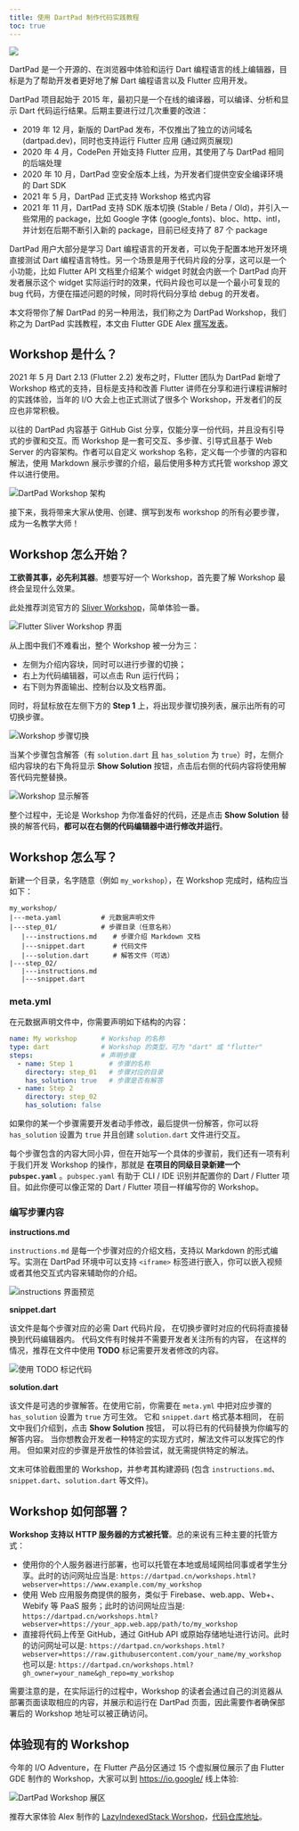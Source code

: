 ```yaml
---
title: 使用 DartPad 制作代码实践教程
toc: true
---
```


![]({{site.flutter-files-cn}}posts/images/2022/06/183a339569ee9.png)

DartPad 是一个开源的、在浏览器中体验和运行 Dart 编程语言的线上编辑器，目标是为了帮助开发者更好地了解 Dart 编程语言以及 Flutter 应用开发。

DartPad 项目起始于 2015 年，最初只是一个在线的编译器，可以编译、分析和显示 Dart 代码运行结果。后期主要进行过几次重要的改进：
- 2019 年 12 月，新版的 DartPad 发布，不仅推出了独立的访问域名 (dartpad.dev)，同时也支持运行 Flutter 应用 (通过网页展现)
- 2020 年 4 月，CodePen 开始支持 Flutter 应用，其使用了与 DartPad 相同的后端处理
- 2020 年 10 月，DartPad 空安全版本上线，为开发者们提供空安全编译环境的 Dart SDK
- 2021 年 5 月，DartPad 正式支持 Workshop 格式内容
- 2021 年 11 月，DartPad 支持 SDK 版本切换 (Stable / Beta / Old)，并引入一些常用的 package，比如 Google 字体 (google_fonts)、bloc、http、intl，并计划在后期不断引入新的 package，目前已经支持了 87 个 package

DartPad 用户大部分是学习 Dart 编程语言的开发者，可以免于配置本地开发环境直接测试 Dart 编程语言特性。另一个场景是用于代码片段的分享，这可以是一个小功能，比如 Flutter API 文档里介绍某个 widget 时就会内嵌一个 DartPad 向开发者展示这个 widget 实际运行时的效果，代码片段也可以是一个最小可复现的 bug 代码，方便在描述问题的时候，同时将代码分享给 debug 的开发者。

本文将带你了解 DartPad 的另一种用法，我们称之为 DartPad Workshop，我们称之为 DartPad 实践教程，本文由 Flutter GDE Alex [撰写发表](https://juejin.cn/post/7098544316296986638)。

## Workshop 是什么？

2021 年 5 月 Dart 2.13 (Flutter 2.2) 发布之时，Flutter 团队为 DartPad 新增了 Workshop 格式的支持，目标是支持和改善 Flutter 讲师在分享和进行课程讲解时的实践体验，当年的 I/O 大会上也正式测试了很多个 Workshop，开发者们的反应也非常积极。

以往的 DartPad 内容基于 GitHub Gist 分享，仅能分享一份代码，并且没有引导式的步骤和交互。而 Workshop 是一套可交互、多步骤、引导式且基于 Web Server 的内容架构。作者可以自定义 workshop 名称，定义每一个步骤的内容和解法，使用 Markdown 展示步骤的介绍，最后使用多种方式托管 workshop 源文件以进行使用。

![DartPad Workshop 架构](https://pic.alexv525.com/202205112305930.png)

接下来，我将带来大家从使用、创建、撰写到发布 workshop 的所有必要步骤，成为一名教学大师！

##  Workshop 怎么开始？

**工欲善其事，必先利其器**。想要写好一个 Workshop，首先要了解 Workshop 最终会呈现什么效果。

此处推荐浏览官方的 [Sliver Workshop](https://dartpad.cn/workshops.html?webserver=https://dartpad-workshops-io2021.web.app/getting_started_with_slivers)，简单体验一番。

![Flutter Sliver Workshop 界面](https://pic.alexv525.com/202205161642752.png)

从上图中我们不难看出，整个 Workshop 被一分为三：
- 左侧为介绍内容块，同时可以进行步骤的切换；
- 右上为代码编辑器，可以点击 Run 运行代码；
- 右下则为界面输出、控制台以及文档界面。

同时，将鼠标放在左侧下方的 **Step 1** 上，将出现步骤切换列表，展示出所有的可切换步骤。

![Workshop 步骤切换](https://pic.alexv525.com/202205112348483.png)

当某个步骤包含解答（有 `solution.dart` 且 `has_solution` 为 `true`）时，左侧介绍内容块的右下角将显示 **Show Solution** 按钮，点击后右侧的代码内容将使用解答代码完整替换。

![Workshop 显示解答](https://pic.alexv525.com/202205161644944.png)

整个过程中，无论是 Workshop 为你准备好的代码，还是点击 **Show Solution** 替换的解答代码，**都可以在右侧的代码编辑器中进行修改并运行**。

## Workshop 怎么写？

新建一个目录，名字随意（例如 `my_workshop`），在 Workshop 完成时，结构应当如下：

```console
my_workshop/
|---meta.yaml          # 元数据声明文件
|---step_01/           # 步骤目录（任意名称）
   |---instructions.md    # 步骤介绍 Markdown 文档
   |---snippet.dart       # 代码文件
   |---solution.dart      # 解答文件（可选）
|---step_02/
   |---instructions.md
   |---snippet.dart
```

### meta.yml

在元数据声明文件中，你需要声明如下结构的内容：

```yaml
name: My workshop      # Workshop 的名称
type: dart             # Workshop 的类型，可为 "dart" 或 "flutter"
steps:                 # 声明步骤
  - name: Step 1         # 步骤的名称
    directory: step_01   # 步骤对应的目录
    has_solution: true   # 步骤是否有解答
  - name: Step 2
    directory: step_02
    has_solution: false
```

如果你的某一个步骤需要开发者动手修改，最后提供一份解答，你可以将 `has_solution` 设置为 `true` 并且创建 `solution.dart` 文件进行交互。

每个步骤包含的内容大同小异，但在开始写一个具体的步骤前，我们还有一项有利于我们开发 Workshop 的操作，那就是 **在项目的同级目录新建一个 `pubspec.yaml`** 。`pubspec.yaml` 有助于 CLI / IDE 识别并配置你的 Dart / Flutter 项目。如此你便可以像正常的 Dart / Flutter 项目一样编写你的 Workshop。

### 编写步骤内容

**instructions.md**

`instructions.md` 是每一个步骤对应的介绍文档，支持以 Markdown 的形式编写。实测在 DartPad 环境中可以支持 `<iframe>` 标签进行嵌入，你可以嵌入视频或者其他交互式内容来辅助你的介绍。

![instructions 界面预览](https://pic.alexv525.com/202205162308673.png)

**snippet.dart**

该文件是每个步骤对应的必需 Dart 代码片段，
在切换步骤时对应的代码将直接替换到代码编辑器内。
代码文件有时候并不需要开发者关注所有的内容，
在这样的情况，推荐在文件中使用 **TODO** 标记需要开发者修改的内容。

![使用 TODO 标记代码](https://pic.alexv525.com/202205162304888.png)

**solution.dart**

该文件是可选的步骤解答。在使用它前，你需要在 `meta.yml` 中把对应步骤的 `has_solution` 设置为 `true` 方可生效。
它和 `snippet.dart` 格式基本相同，
在前文中我们介绍到，点击 **Show Solution** 按钮，
可以将已有的代码替换为你编写的解答内容。
当你想教会开发者一种特定的实现方式时，解法文件可以发挥它的作用。
但如果对应的步骤是开放性的体验尝试，就无需提供特定的解法。

文末可体验截图里的 Workshop，并参考其构建源码 (包含 `instructions.md`、`snippet.dart`、`solution.dart` 等文件)。

## Workshop 如何部署？

**Workshop 支持以 HTTP 服务器的方式被托管**。总的来说有三种主要的托管方式：

* 使用你的个人服务器进行部署，也可以托管在本地或局域网给同事或者学生分享。此时的访问网址应当是: `https://dartpad.cn/workshops.html?webserver=https://www.example.com/my_workshop`
* 使用 Web 应用服务商提供的服务，类似于 Firebase、web.app、Web+、Webify 等 PaaS 服务；此时的访问网址应当是: `https://dartpad.cn/workshops.html?webserver=https://your_app.web.app/path/to/my_workshop`
* 直接将代码上传至 GitHub，通过 GitHub API 或原始存储地址进行访问。此时的访问网址可以是: `https://dartpad.cn/workshops.html?webserver=https://raw.githubusercontent.com/your_name/my_workshop` 也可以是: `https://dartpad.cn/workshops.html?gh_owner=your_name&gh_repo=my_workshop`

需要注意的是，在实际运行的过程中，Workshop 的读者会通过自己的浏览器从部署页面读取相应的内容，并展示和运行在 DartPad 页面，因此需要作者确保部署后的 Workshop 地址可以被正确访问。

## 体验现有的 Workshop

今年的 I/O Adventure，在 Flutter 产品分区通过 15 个虚拟展位展示了由 Flutter GDE 制作的 Workshop，大家可以到 https://io.google/ 线上体验:

![DartPad Workshop 展区](https://pic.alexv525.com/202205170011031.png)

推荐大家体验 Alex 制作的 [LazyIndexedStack Worshop](https://flutter.cn/urls/lazyindexedstack)，[代码仓库地址](https://github.com/AlexV525/dartpad_workshops/tree/main/implement_lazy_indexed_stack)。
